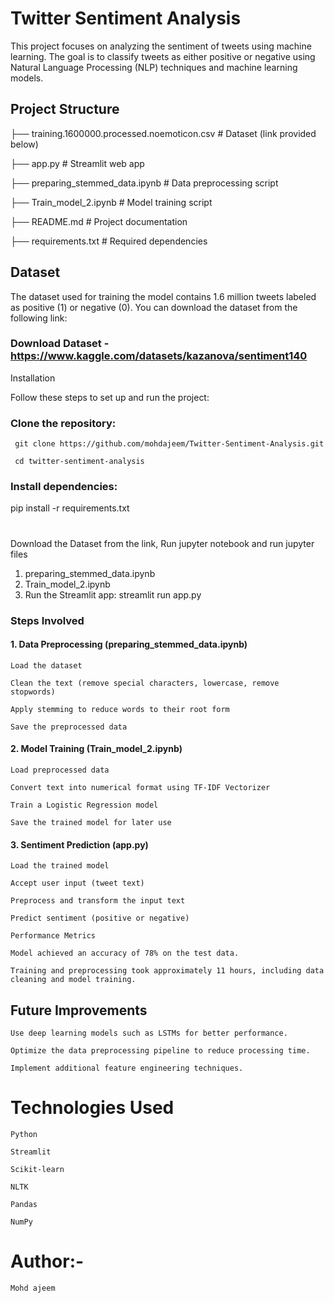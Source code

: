 # Twitter Sentiment Analysis

This project focuses on analyzing the sentiment of tweets using machine learning. The goal is to classify tweets as either positive or negative using Natural Language Processing (NLP) techniques and machine learning models.

## Project Structure

├── training.1600000.processed.noemoticon.csv  # Dataset (link provided below)

├── app.py                                     # Streamlit web app

├── preparing_stemmed_data.ipynb               # Data preprocessing script

├── Train_model_2.ipynb                        # Model training script

├── README.md                                  # Project documentation

├── requirements.txt                           # Required dependencies


## Dataset

The dataset used for training the model contains 1.6 million tweets labeled as positive (1) or negative (0). You can download the dataset from the following link:

### Download Dataset - https://www.kaggle.com/datasets/kazanova/sentiment140

Installation

Follow these steps to set up and run the project:

### Clone the repository:

     git clone https://github.com/mohdajeem/Twitter-Sentiment-Analysis.git 
     
     cd twitter-sentiment-analysis

### Install dependencies:

pip install -r requirements.txt

# 
Download the Dataset from the link,
Run jupyter notebook and run jupyter files
1. preparing_stemmed_data.ipynb
2. Train_model_2.ipynb
3. Run the Streamlit app:
     streamlit run app.py

### Steps Involved

#### 1. Data Preprocessing (preparing_stemmed_data.ipynb)

    Load the dataset
    
    Clean the text (remove special characters, lowercase, remove stopwords)
    
    Apply stemming to reduce words to their root form
    
    Save the preprocessed data

#### 2. Model Training (Train_model_2.ipynb)

    Load preprocessed data
    
    Convert text into numerical format using TF-IDF Vectorizer
    
    Train a Logistic Regression model
    
    Save the trained model for later use

#### 3. Sentiment Prediction (app.py)

    Load the trained model
    
    Accept user input (tweet text)
    
    Preprocess and transform the input text
    
    Predict sentiment (positive or negative)
    
    Performance Metrics
    
    Model achieved an accuracy of 78% on the test data.
    
    Training and preprocessing took approximately 11 hours, including data cleaning and model training.

## Future Improvements

    Use deep learning models such as LSTMs for better performance.
    
    Optimize the data preprocessing pipeline to reduce processing time.
    
    Implement additional feature engineering techniques.

# Technologies Used

    Python
    
    Streamlit
    
    Scikit-learn
    
    NLTK
    
    Pandas
    
    NumPy

# Author:- 
    Mohd ajeem
